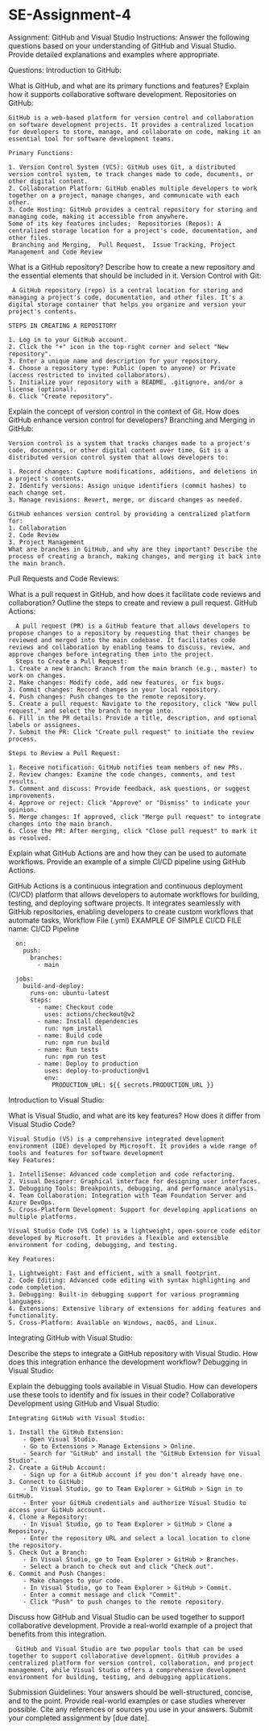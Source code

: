 # SE-Assignment-4
Assignment: GitHub and Visual Studio
Instructions:
Answer the following questions based on your understanding of GitHub and Visual Studio. Provide detailed explanations and examples where appropriate.

Questions:
Introduction to GitHub:

What is GitHub, and what are its primary functions and features? Explain how it supports collaborative software development.
Repositories on GitHub:

    GitHub is a web-based platform for version control and collaboration on software development projects. It provides a centralized location for developers to store, manage, and collaborate on code, making it an essential tool for software development teams. 
    
    Primary Functions:

    1. Version Control System (VCS): GitHub uses Git, a distributed version control system, to track changes made to code, documents, or other digital content.
    2. Collaboration Platform: GitHub enables multiple developers to work together on a project, manage changes, and communicate with each other.
    3. Code Hosting: GitHub provides a central repository for storing and managing code, making it accessible from anywhere.
    Some of its key features includes;  Repositories (Repos): A centralized storage location for a project's code, documentation, and other files.
     Branching and Merging,  Pull Request,  Issue Tracking, Project Management and Code Review

What is a GitHub repository? Describe how to create a new repository and the essential elements that should be included in it.
Version Control with Git:

     A GitHub repository (repo) is a central location for storing and managing a project's code, documentation, and other files. It's a digital storage container that helps you organize and version your project's contents.

    STEPS IN CREATING A REPOSITORY
    
    1. Log in to your GitHub account.
    2. Click the "+" icon in the top-right corner and select "New repository".
    3. Enter a unique name and description for your repository.
    4. Choose a repository type: Public (open to anyone) or Private (access restricted to invited collaborators).
    5. Initialize your repository with a README, .gitignore, and/or a license (optional).
    6. Click "Create repository".

Explain the concept of version control in the context of Git. How does GitHub enhance version control for developers?
Branching and Merging in GitHub:

    Version control is a system that tracks changes made to a project's code, documents, or other digital content over time. Git is a distributed version control system that allows developers to:

    1. Record changes: Capture modifications, additions, and deletions in a project's contents.
    2. Identify versions: Assign unique identifiers (commit hashes) to each change set.
    3. Manage revisions: Revert, merge, or discard changes as needed.

    GitHub enhances version control by providing a centralized platform for:
    1. Collaboration
    2. Code Review
    3. Project Management
    What are branches in GitHub, and why are they important? Describe the process of creating a branch, making changes, and merging it back into the main branch.
Pull Requests and Code Reviews:

What is a pull request in GitHub, and how does it facilitate code reviews and collaboration? Outline the steps to create and review a pull request.
GitHub Actions:

      A pull request (PR) is a GitHub feature that allows developers to propose changes to a repository by requesting that their changes be reviewed and merged into the main codebase. It facilitates code reviews and collaboration by enabling teams to discuss, review, and approve changes before integrating them into the project.
      Steps to Create a Pull Request:
    1. Create a new branch: Branch from the main branch (e.g., master) to work on changes.
    2. Make changes: Modify code, add new features, or fix bugs.
    3. Commit changes: Record changes in your local repository.
    4. Push changes: Push changes to the remote repository.
    5. Create a pull request: Navigate to the repository, click "New pull request," and select the branch to merge into.
    6. Fill in the PR details: Provide a title, description, and optional labels or assignees.
    7. Submit the PR: Click "Create pull request" to initiate the review process.
    
    Steps to Review a Pull Request:
    
    1. Receive notification: GitHub notifies team members of new PRs.
    2. Review changes: Examine the code changes, comments, and test results.
    3. Comment and discuss: Provide feedback, ask questions, or suggest improvements.
    4. Approve or reject: Click "Approve" or "Dismiss" to indicate your opinion.
    5. Merge changes: If approved, click "Merge pull request" to integrate changes into the main branch.
    6. Close the PR: After merging, click "Close pull request" to mark it as resolved.




Explain what GitHub Actions are and how they can be used to automate workflows. Provide an example of a simple CI/CD pipeline using GitHub Actions.

 GitHub Actions is a continuous integration and continuous deployment (CI/CD) platform that allows developers to automate workflows for building, testing, and deploying software projects. It integrates seamlessly with GitHub repositories, enabling developers to create custom workflows that automate tasks, 
    Workflow File (.yml)
      EXAMPLE OF SIMPLE CI/CD FILE
      name: CI/CD Pipeline
      
      on:
        push:
          branches:
            - main
      
      jobs:
        build-and-deploy:
          runs-on: ubuntu-latest
          steps:
            - name: Checkout code
              uses: actions/checkout@v2
            - name: Install dependencies
              run: npm install
            - name: Build code
              run: npm run build
            - name: Run tests
              run: npm run test
            - name: Deploy to production
              uses: deploy-to-production@v1
              env:
                PRODUCTION_URL: ${{ secrets.PRODUCTION_URL }}
                
Introduction to Visual Studio:

What is Visual Studio, and what are its key features? How does it differ from Visual Studio Code?

    Visual Studio (VS) is a comprehensive integrated development environment (IDE) developed by Microsoft. It provides a wide range of tools and features for software development
    Key Features:

    1. IntelliSense: Advanced code completion and code refactoring.
    2. Visual Designer: Graphical interface for designing user interfaces.
    3. Debugging Tools: Breakpoints, debugging, and performance analysis.
    4. Team Collaboration: Integration with Team Foundation Server and Azure DevOps.
    5. Cross-Platform Development: Support for developing applications on multiple platforms.

    Visual Studio Code (VS Code) is a lightweight, open-source code editor developed by Microsoft. It provides a flexible and extensible environment for coding, debugging, and testing.

    Key Features:
    
    1. Lightweight: Fast and efficient, with a small footprint.
    2. Code Editing: Advanced code editing with syntax highlighting and code completion.
    3. Debugging: Built-in debugging support for various programming languages.
    4. Extensions: Extensive library of extensions for adding features and functionality.
    5. Cross-Platform: Available on Windows, macOS, and Linux.

Integrating GitHub with Visual Studio:

Describe the steps to integrate a GitHub repository with Visual Studio. How does this integration enhance the development workflow?
Debugging in Visual Studio:

Explain the debugging tools available in Visual Studio. How can developers use these tools to identify and fix issues in their code?
Collaborative Development using GitHub and Visual Studio:

    Integrating GitHub with Visual Studio:

    1. Install the GitHub Extension:
        - Open Visual Studio.
        - Go to Extensions > Manage Extensions > Online.
        - Search for "GitHub" and install the "GitHub Extension for Visual Studio".
    2. Create a GitHub Account:
        - Sign up for a GitHub account if you don't already have one.
    3. Connect to GitHub:
        - In Visual Studio, go to Team Explorer > GitHub > Sign in to GitHub.
        - Enter your GitHub credentials and authorize Visual Studio to access your GitHub account.
    4. Clone a Repository:
        - In Visual Studio, go to Team Explorer > GitHub > Clone a Repository.
        - Enter the repository URL and select a local location to clone the repository.
    5. Check Out a Branch:
        - In Visual Studio, go to Team Explorer > GitHub > Branches.
        - Select a branch to check out and click "Check out".
    6. Commit and Push Changes:
        - Make changes to your code.
        - In Visual Studio, go to Team Explorer > GitHub > Commit.
        - Enter a commit message and click "Commit".
        - Click "Push" to push changes to the remote repository.


Discuss how GitHub and Visual Studio can be used together to support collaborative development. Provide a real-world example of a project that benefits from this integration.

      GitHub and Visual Studio are two popular tools that can be used together to support collaborative development. GitHub provides a centralized platform for version control, collaboration, and project management, while Visual Studio offers a comprehensive development environment for building, testing, and debugging applications.


Submission Guidelines:
Your answers should be well-structured, concise, and to the point.
Provide real-world examples or case studies wherever possible.
Cite any references or sources you use in your answers.
Submit your completed assignment by [due date].
